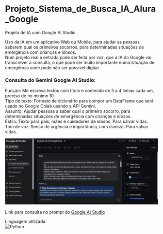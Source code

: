 # Projeto_Sistema_de_Busca_IA_Alura_Google
Projeto de IA com Google AI Studio

Uso da IA em um aplicativo Web ou Mobile, para ajudar as pessoas saberem qual os primeiros socorros, para determinadas situações de emergência com crianças e idosos.  
Num projeto real a entrada pode ser feita por voz, que a IA do Google vai transcrever a consulta, o que pode ser muito importante numa situação de emergência onde pode não ser possível digitar. 

### Consulta do Gemini Google AI Studio:

Função: Me escreva textos com título e conteúdo de 3 a 4 linhas cada um, preciso de no mínimo 10.  
Tipo de texto: Formato de dicionário para compor um DataFrame que será usado no Google Colab usando a API Gemini.  
Assunto: Ajudar pessoas a saber qual o primeiro socorro, para determinadas situações de emergência com crianças e idosos.  
Estilo: Texto para pais, mães e cuidadores de idosos. Para salvar vidas.  
Tom de voz: Senso de urgência e importância, com clareza. Para salvar vidas.  

![alt text](prompt_google_ai_studio.png)

Link para consulta no prompt do [Google AI Studio](https://aistudio.google.com/app/prompts?state=%7B%22ids%22:%5B%221YDZu3gBBmtZoh2Q5cQKbtDKstbgAWMU_%22%5D,%22action%22:%22open%22,%22userId%22:%22110469920656243760910%22,%22resourceKeys%22:%7B%7D%7D&usp=sharing)

Linguagem utilizada:  
![Python](https://img.shields.io/badge/python-3670A0?style=for-the-badge&logo=python&logoColor=ffdd54)
